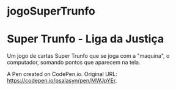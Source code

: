 # jogoSuperTrunfo
# Super Trunfo - Liga da Justiça

Um jogo de cartas Super Trunfo que se joga com a "maquina", o computador, somando pontos que aparecem na tela.

A Pen created on CodePen.io. Original URL: https://codepen.io/psalasyn/pen/MWJpYEr.
